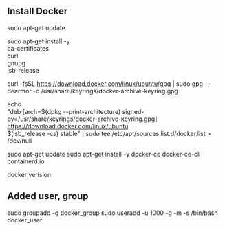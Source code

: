 ## Install Docker

sudo apt-get update

sudo apt-get install -y \
 ca-certificates \
 curl \
 gnupg \
 lsb-release

curl -fsSL https://download.docker.com/linux/ubuntu/gpg | sudo gpg --dearmor -o /usr/share/keyrings/docker-archive-keyring.gpg

echo \
 "deb [arch=$(dpkg --print-architecture) signed-by=/usr/share/keyrings/docker-archive-keyring.gpg] https://download.docker.com/linux/ubuntu \
 $(lsb_release -cs) stable" | sudo tee /etc/apt/sources.list.d/docker.list > /dev/null

sudo apt-get update
sudo apt-get install -y docker-ce docker-ce-cli containerd.io

docker verision

## Added user, group

sudo groupadd -g <docker-group-id> docker_group
sudo useradd -u 1000 -g <docker-group-id> -m -s /bin/bash docker_user

